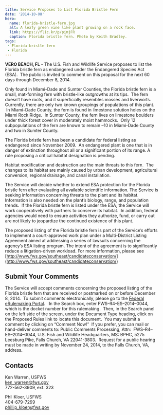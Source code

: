 ```yaml
---
title: Service Proposes to List Florida Bristle Fern
date: '2014-10-08'
hero:
  name: florida-bristle-fern.jpg
  alt: A leafy green vine like plant growing on a rock face.
  link: https://flic.kr/p/pimjFR
  caption: Florida bristle fern. Photo by Keith Bradley.
tags:
 - Florida bristle fern
 - Florida
---
```


**VERO BEACH, FL** - The U.S. Fish and Wildlife Service proposes to list the Florida bristle fern as endangered under the Endangered Species Act (ESA).  The public is invited to comment on this proposal for the next 60 days through December 8, 2014.

Only found in Miami-Dade and Sumter Counties, the Florida bristle fern is a small, mat-forming fern with bristle-like outgrowths at its tips.  The fern doesn’t have roots, and it superficially resembles mosses and liverworts.  Currently, there are only two known groupings of populations of this plant.  In Miami-Dade County, the fern is found in limestone solution holes on the Miami Rock Ridge.  In Sumter County, the fern lives on limestone boulders under thick forest cover in moderately moist hammocks.  Only 12 subpopulations of the fern are known to remain –10 in Miami-Dade County and two in Sumter County.

The Florida bristle fern has been a candidate for federal listing as endangered since November 2009.  An endangered plant is one that is in danger of extinction throughout all or a significant portion of its range. A rule proposing a critical habitat designation is pending.

Habitat modification and destruction are the main threats to this fern.  The changes to its habitat are mainly caused by urban development, agricultural conversion, regional drainage, and canal installation.

The Service will decide whether to extend ESA protection for the Florida bristle fern after evaluating all available scientific information. The Service is seeking information concerning threats to the plant and its habitat.  Information is also needed on the plant’s biology, range, and population trends.  If the Florida bristle fern is listed under the ESA, the Service will work cooperatively with partners to conserve its habitat.  In addition, federal agencies would need to ensure activities they authorize, fund, or carry out are not likely to jeopardize the continued existence of this plant.

The proposed listing of the Florida bristle fern is part of the Service’s efforts to implement a court-approved work plan under a Multi-District Listing Agreement aimed at addressing a series of lawsuits concerning the agency’s ESA listing program. The intent of the agreement is to significantly reduce a litigation-driven workload. For more information, please see [http://www.fws.gov/southeast/candidateconservation/](http://www.fws.gov/southeast/candidateconservation/)

## Submit Your Comments

The Service will accept comments concerning the proposed listing of the Florida bristle fern that are received or postmarked on or before December 8, 2014.  To submit comments electronically, please go to the [Federal eRulemaking Portal](http://www.regulations.gov).   In the Search box, enter FWS–R4–ES–2014–0044, which is the docket number for this rulemaking.  Then, in the Search panel on the left side of the screen, under the Document Type heading, click on the Proposed Rules link to locate this document.  You may submit a comment by clicking on “Comment Now!”  If you prefer, you can mail or hand-deliver comments to: Public Comments Processing, Attn:  FWS–R4–ES–2014–0044, U.S. Fish and Wildlife Headquarters, MS: BPHC, 5275 Leesburg Pike, Falls Church, VA 22041-3803.  Request for a public hearing must be made in writing by November 24, 2014, to the Falls Church, VA, address.

## Contacts

Ken Warren, USFWS  
[ken_warren@fws.gov](mailto:ken_warren@fws.gov)   
772-562-3909, ext. 323

Phil Kloer, USFWS  
404-679-7299  
[phillip_kloer@fws.gov](mailto:phillip_kloer@fws.gov)

